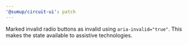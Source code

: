 ```yaml
---
'@sumup/circuit-ui': patch
---
```


Marked invalid radio buttons as invalid using `aria-invalid="true"`. This makes the state available to assistive technologies.
